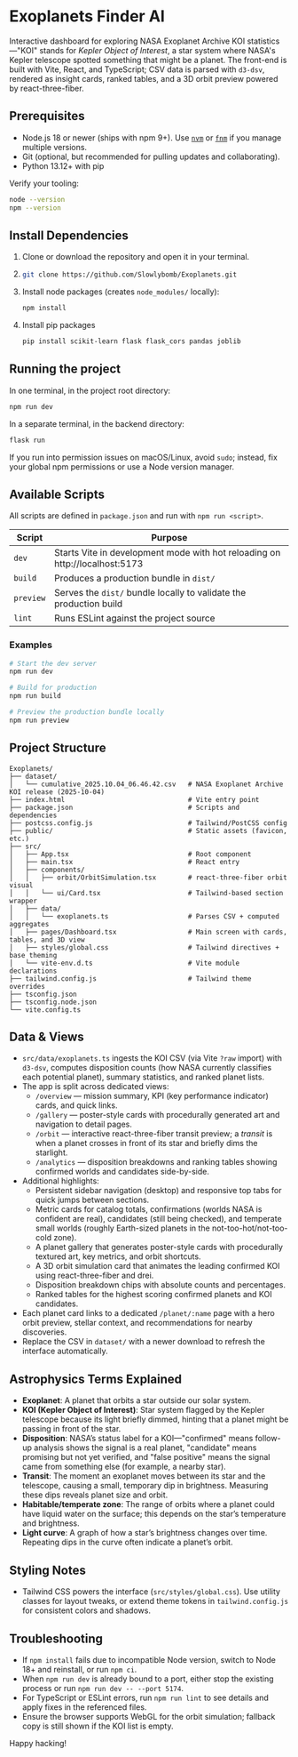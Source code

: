 # Exoplanets Finder AI

Interactive dashboard for exploring NASA Exoplanet Archive KOI statistics—"KOI" stands for *Kepler Object of Interest*, a star system where NASA's Kepler telescope spotted something that might be a planet. The front-end is built with Vite, React, and TypeScript; CSV data is parsed with `d3-dsv`, rendered as insight cards, ranked tables, and a 3D orbit preview powered by react-three-fiber.

## Prerequisites
- Node.js 18 or newer (ships with npm 9+). Use [`nvm`](https://github.com/nvm-sh/nvm) or [`fnm`](https://github.com/Schniz/fnm) if you manage multiple versions.
- Git (optional, but recommended for pulling updates and collaborating).
- Python 13.12+ with pip


Verify your tooling:
```bash
node --version
npm --version
```

## Install Dependencies
1. Clone or download the repository and open it in your terminal.
2. ```bash
   git clone https://github.com/Slowlybomb/Exoplanets.git
   ```
3. Install node packages (creates `node_modules/` locally):
   ```bash
   npm install
   ```
4. Install pip packages
   ```bash
   pip install scikit-learn flask flask_cors pandas joblib
   ```

## Running the project
In one terminal, in the project root directory:
```bash
npm run dev
```
In a separate terminal, in the backend directory:
```bash
flask run
```


If you run into permission issues on macOS/Linux, avoid `sudo`; instead, fix your global npm permissions or use a Node version manager.

## Available Scripts
All scripts are defined in `package.json` and run with `npm run <script>`.

| Script | Purpose |
| ------ | ------- |
| `dev` | Starts Vite in development mode with hot reloading on http://localhost:5173 |
| `build` | Produces a production bundle in `dist/` |
| `preview` | Serves the `dist/` bundle locally to validate the production build |
| `lint` | Runs ESLint against the project source |

### Examples
```bash
# Start the dev server
npm run dev

# Build for production
npm run build

# Preview the production bundle locally
npm run preview
```

## Project Structure
```
Exoplanets/
├── dataset/
│   └── cumulative_2025.10.04_06.46.42.csv   # NASA Exoplanet Archive KOI release (2025-10-04)
├── index.html                               # Vite entry point
├── package.json                             # Scripts and dependencies
├── postcss.config.js                        # Tailwind/PostCSS config
├── public/                                  # Static assets (favicon, etc.)
├── src/
│   ├── App.tsx                              # Root component
│   ├── main.tsx                             # React entry
│   ├── components/
│   │   ├── orbit/OrbitSimulation.tsx        # react-three-fiber orbit visual
│   │   └── ui/Card.tsx                      # Tailwind-based section wrapper
│   ├── data/
│   │   └── exoplanets.ts                    # Parses CSV + computed aggregates
│   ├── pages/Dashboard.tsx                  # Main screen with cards, tables, and 3D view
│   ├── styles/global.css                    # Tailwind directives + base theming
│   └── vite-env.d.ts                        # Vite module declarations
├── tailwind.config.js                       # Tailwind theme overrides
├── tsconfig.json
├── tsconfig.node.json
└── vite.config.ts
```

## Data & Views
- `src/data/exoplanets.ts` ingests the KOI CSV (via Vite `?raw` import) with `d3-dsv`, computes disposition counts (how NASA currently classifies each potential planet), summary statistics, and ranked planet lists.
- The app is split across dedicated views:
  - `/overview` — mission summary, KPI (key performance indicator) cards, and quick links.
  - `/gallery` — poster-style cards with procedurally generated art and navigation to detail pages.
  - `/orbit` — interactive react-three-fiber transit preview; a *transit* is when a planet crosses in front of its star and briefly dims the starlight.
  - `/analytics` — disposition breakdowns and ranking tables showing confirmed worlds and candidates side-by-side.
- Additional highlights:
  - Persistent sidebar navigation (desktop) and responsive top tabs for quick jumps between sections.
  - Metric cards for catalog totals, confirmations (worlds NASA is confident are real), candidates (still being checked), and temperate small worlds (roughly Earth-sized planets in the not-too-hot/not-too-cold zone).
  - A planet gallery that generates poster-style cards with procedurally textured art, key metrics, and orbit shortcuts.
  - A 3D orbit simulation card that animates the leading confirmed KOI using react-three-fiber and drei.
  - Disposition breakdown chips with absolute counts and percentages.
  - Ranked tables for the highest scoring confirmed planets and KOI candidates.
- Each planet card links to a dedicated `/planet/:name` page with a hero orbit preview, stellar context, and recommendations for nearby discoveries.
- Replace the CSV in `dataset/` with a newer download to refresh the interface automatically.

## Astrophysics Terms Explained
- **Exoplanet**: A planet that orbits a star outside our solar system.
- **KOI (Kepler Object of Interest)**: Star system flagged by the Kepler telescope because its light briefly dimmed, hinting that a planet might be passing in front of the star.
- **Disposition**: NASA’s status label for a KOI—"confirmed" means follow-up analysis shows the signal is a real planet, "candidate" means promising but not yet verified, and "false positive" means the signal came from something else (for example, a nearby star).
- **Transit**: The moment an exoplanet moves between its star and the telescope, causing a small, temporary dip in brightness. Measuring these dips reveals planet size and orbit.
- **Habitable/temperate zone**: The range of orbits where a planet could have liquid water on the surface; this depends on the star’s temperature and brightness.
- **Light curve**: A graph of how a star’s brightness changes over time. Repeating dips in the curve often indicate a planet’s orbit.

## Styling Notes
- Tailwind CSS powers the interface (`src/styles/global.css`). Use utility classes for layout tweaks, or extend theme tokens in `tailwind.config.js` for consistent colors and shadows.

## Troubleshooting
- If `npm install` fails due to incompatible Node version, switch to Node 18+ and reinstall, or run `npm ci`.
- When `npm run dev` is already bound to a port, either stop the existing process or run `npm run dev -- --port 5174`.
- For TypeScript or ESLint errors, run `npm run lint` to see details and apply fixes in the referenced files.
- Ensure the browser supports WebGL for the orbit simulation; fallback copy is still shown if the KOI list is empty.

Happy hacking!
